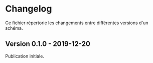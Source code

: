 # Changelog

Ce fichier répertorie les changements entre différentes versions d'un schéma.

## Version 0.1.0 - 2019-12-20

Publication initiale.
